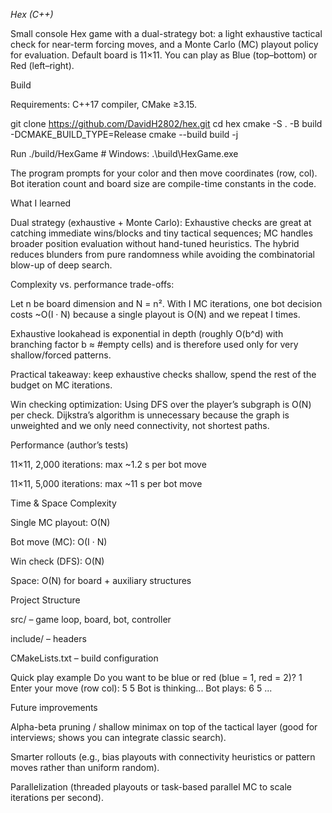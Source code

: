 *Hex (C++)*

Small console Hex game with a dual-strategy bot: a light exhaustive tactical check for near-term forcing moves, and a Monte Carlo (MC) playout policy for evaluation. Default board is 11×11. You can play as Blue (top–bottom) or Red (left–right).

Build

Requirements: C++17 compiler, CMake ≥3.15.

git clone https://github.com/DavidH2802/hex.git
cd hex
cmake -S . -B build -DCMAKE_BUILD_TYPE=Release
cmake --build build -j

Run
./build/HexGame        # Windows: .\build\HexGame.exe


The program prompts for your color and then move coordinates (row, col). Bot iteration count and board size are compile-time constants in the code.

What I learned

Dual strategy (exhaustive + Monte Carlo): Exhaustive checks are great at catching immediate wins/blocks and tiny tactical sequences; MC handles broader position evaluation without hand-tuned heuristics. The hybrid reduces blunders from pure randomness while avoiding the combinatorial blow-up of deep search.

Complexity vs. performance trade-offs:

Let n be board dimension and N = n². With I MC iterations, one bot decision costs ~O(I · N) because a single playout is O(N) and we repeat I times.

Exhaustive lookahead is exponential in depth (roughly O(b^d) with branching factor b ≈ #empty cells) and is therefore used only for very shallow/forced patterns.

Practical takeaway: keep exhaustive checks shallow, spend the rest of the budget on MC iterations.

Win checking optimization: Using DFS over the player’s subgraph is O(N) per check. Dijkstra’s algorithm is unnecessary because the graph is unweighted and we only need connectivity, not shortest paths.

Performance (author’s tests)

11×11, 2,000 iterations: max ~1.2 s per bot move

11×11, 5,000 iterations: max ~11 s per bot move

Time & Space Complexity

Single MC playout: O(N)

Bot move (MC): O(I · N)

Win check (DFS): O(N)

Space: O(N) for board + auxiliary structures

Project Structure

src/ – game loop, board, bot, controller

include/ – headers

CMakeLists.txt – build configuration

Quick play example
Do you want to be blue or red (blue = 1, red = 2)? 1
Enter your move (row col): 5 5
Bot is thinking...
Bot plays: 6 5
...

Future improvements

Alpha-beta pruning / shallow minimax on top of the tactical layer (good for interviews; shows you can integrate classic search).

Smarter rollouts (e.g., bias playouts with connectivity heuristics or pattern moves rather than uniform random).

Parallelization (threaded playouts or task-based parallel MC to scale iterations per second).
